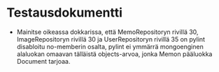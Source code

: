 # Testausdokumentti

- Mainitse oikeassa dokkarissa, että MemoRepositoryn rivillä 30, ImageRepositoryn rivillä 30 ja UserRepositoryn rivillä 35 on pylint disabloitu no-memberin osalta, pylint ei ymmärrä mongoenginen alaluokan omaavan tälläistä objects-arvoa, jonka Memon pääluokka Document tarjoaa.
